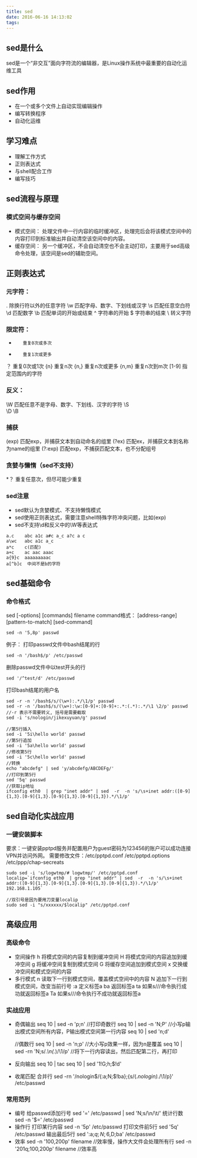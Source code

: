 ```yaml
---
title: sed
date: 2016-06-16 14:13:02
tags:
---
```


## sed是什么
sed是一个“非交互”面向字符流的编辑器，是Linux操作系统中最重要的自动化运维工具

## sed作用
- 在一个或多个文件上自动实现编辑操作
- 编写转换程序
- 自动化运维

## 学习难点
- 理解工作方式
- 正则表达式
- 与shell配合工作
- 编写技巧

## sed流程与原理
### 模式空间与缓存空间
- 模式空间： 处理文件中一行内容的临时缓冲区，处理完后会将该模式空间中的内容打印到标准输出并自动清空该空间中的内容。
- 缓存空间： 另一个缓冲区，不会自动清空也不会主动打印，主要用于sed高级命令处理，该空间是sed的辅助空间。

## 正则表达式

### 元字符：
.        除换行符以外的任意字符
\w		 匹配字母、数字、下划线或汉字
\s		 匹配任意空白符
\d		 匹配数字
\b       匹配单词的开始或结束
^		 字符串的开始
$		 字符串的结束
\        转义字符
### 限定符：
*        重复0次或多次
+        重复1次或更多
？        重复0次或1次
{n}		 重复n次
{n,}	 重复n次或更多
{n,m}	 重复n次到m次
[1-9]    指定范围内的字符

### 反义：
\W		匹配任意不是字母、数字、下划线、汉字的字符
\S		
\D
\B

### 捕获
(exp)   匹配exp，并捕获文本到自动命名的组里
(?<name>ex) 匹配ex，并捕获文本到名称为name的组里
(?:exp)  匹配exp，不捕获匹配文本，也不分配组号
### 贪婪与懒惰（sed不支持）
*？     重复任意次，但尽可能少重复

### sed注意
- sed默认为贪婪模式、不支持懒惰模式
- sed使用正则表达式，需要注意shell特殊字符冲突问题，比如\(exp\)
- sed不支持\d和反义中的\W等表达式
```
a.c    abc a1c a#c a_c a?c a c
a\wc   abc a1c a_c 
a*c    c(匹配) 
a+c    ac aac aaac
a{9}c  aaaaaaaaac
a[^b]c  中间不是b的字符
```

## sed基础命令

### 命令格式
sed [-options] [commands] filename
command格式：
[address-range] [pattern-to-match] [sed-command]
```
sed -n '5,8p' passwd
```
例子：
打印passwd文件中bash结尾的行
```
sed -n '/bash$/p' /etc/passwd
```
删除passwd文件中以test开头的行
```
sed '/^test/d' /etc/passwd
```
打印bash结尾的用户名
```
sed -r -n '/bash$/s/(\w+):.*/\1/p' passwd
sed -r -n '/bash$/s/(\w+):\w:[0-9]+:[0-9]+:.*:(.*):.*/\1 \2/p' passwd
//-r 表示不需要转义, 括号是需要截取
sed -i 's/nologin/jikexuyuan/g' passwd

//第5行插入
sed -i '5i\hello world' passwd
//第5行追加
sed -i '5a\hello world' passwd
//修改第5行
sed -i '5c\hello world' passwd
//转换
echo "abcdefg" | sed 'y/abcdefg/ABCDEFg/'
//打印到第5行
sed '5q' passwd
//获取ip地址
ifconfig eth0  | grep "inet addr" | sed  -r  -n 's/\s+inet addr:([0-9]{1,3}.[0-9]{1,3}.[0-9]{1,3}.[0-9]{1,3}).*/\1/p'
```

## sed自动化实战应用
### 一键安装脚本
要求：一键安装pptpd服务并配置用户为guest密码为123456的账户可以成功连接VPN并访问外网。
需要修改文件：/etc/pptpd.conf
			/etc/pptpd.options
			/etc/ppp/chap-secreats

```
sudo sed -i 's/logwtmp/# logwtmp/' /etc/pptpd.conf
localip=`ifconfig eth0  | grep "inet addr" | sed  -r  -n 's/\s+inet addr:([0-9]{1,3}.[0-9]{1,3}.[0-9]{1,3}.[0-9]{1,3}).*/\1/p' 192.168.1.105`

//双引号是因为要用刀变量localip
sudo sed -i "s/xxxxxx/$localip" /etc/pptpd.conf
```

## 高级应用

### 高级命令
- 空间操作
	h 将模式空间的内容复制到缓冲空间
	H 将模式空间的内容追加到缓冲空间
	g 将缓冲空间复制到模式空间
	G 将缓存空间追加到模式空间
	x 交换缓冲空间和模式空间的内容
- 多行模式
	n 读取下一行到模式空间，覆盖模式空间中的内容
	N 追加下一行到模式空间，改变当前行号
	:a 定义标签a
	ba 返回标签a
	ta  如果s///命令执行成功就返回标签a
	Ta  如果s///命令执行不成功就返回标签a
	
### 实战应用
- 奇偶输出
	seq 10 | sed -n 'p;n'  //打印奇数行
	seq 10 | sed -n 'N;P'   //小写p输出模式空间所有内容，P输出模式空间第一行内容
	seq 10 | sed 'n;d'
	
	//偶数行
	seq 10 | sed -n 'n;p'   //大小写p效果一样，因为n是覆盖
	seq 10 | sed -rn 'N;s/.*\n(.*)/\1/p'  //将下一行内容读出，然后匹配第二行，再打印
- 反向输出
	seq 10 | tac
	seq 10 | sed '1!G;h;$!d'
- 收尾匹配
	合并行
	sed -rn '/nologin$/{:a;N;$!ba};{s/(.*nologin).*/\1/p}' /etc/passwd
### 常用范列
- 编号
	给passwd添加行号
	sed '=' /etc/passwd | sed 'N;s/\n/\t/'
	统计行数
	sed  -n '$=' /etc/passwd
- 操作行
	打印某行内容
	sed -n '5p' /etc/passwd
	打印文件前5行
	sed '5q' /etc/passwd
	输出最后5行
	sed ':a;$q;N;6,$D;ba' /etc/passwd
- 效率
	sed -n '100,200p' filename   //效率慢，操作大文件会处理所有行
	sed -n '201q;100,200p' filename  //效率高
